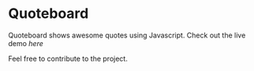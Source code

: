 # Quoteboard
 Quoteboard shows awesome quotes using Javascript. Check out the live demo <i href="https://riteshkumarmalviya.github.io/Quoteboard/">here</i> 
 
 Feel free to contribute to the project.
